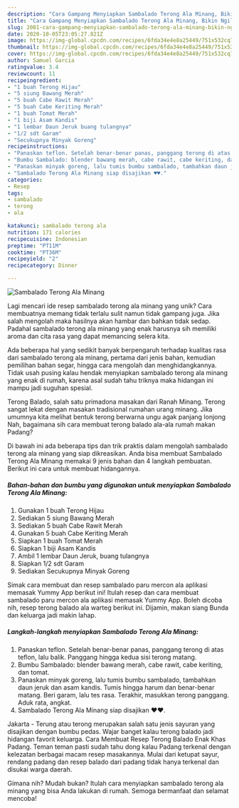 ```yaml
---
description: "Cara Gampang Menyiapkan Sambalado Terong Ala Minang, Bikin Ngiler"
title: "Cara Gampang Menyiapkan Sambalado Terong Ala Minang, Bikin Ngiler"
slug: 2081-cara-gampang-menyiapkan-sambalado-terong-ala-minang-bikin-ngiler
date: 2020-10-05T23:05:27.821Z
image: https://img-global.cpcdn.com/recipes/6fda34e4e8a25449/751x532cq70/sambalado-terong-ala-minang-foto-resep-utama.jpg
thumbnail: https://img-global.cpcdn.com/recipes/6fda34e4e8a25449/751x532cq70/sambalado-terong-ala-minang-foto-resep-utama.jpg
cover: https://img-global.cpcdn.com/recipes/6fda34e4e8a25449/751x532cq70/sambalado-terong-ala-minang-foto-resep-utama.jpg
author: Samuel Garcia
ratingvalue: 3.4
reviewcount: 11
recipeingredient:
- "1 buah Terong Hijau"
- "5 siung Bawang Merah"
- "5 buah Cabe Rawit Merah"
- "5 buah Cabe Keriting Merah"
- "1 buah Tomat Merah"
- "1 biji Asam Kandis"
- "1 lembar Daun Jeruk buang tulangnya"
- "1/2 sdt Garam"
- "Secukupnya Minyak Goreng"
recipeinstructions:
- "Panaskan teflon. Setelah benar-benar panas, panggang terong di atas teflon, lalu balik. Panggang hingga kedua sisi terong matang."
- "Bumbu Sambalado: blender bawang merah, cabe rawit, cabe keriting, dan tomat."
- "Panaskan minyak goreng, lalu tumis bumbu sambalado, tambahkan daun jeruk dan asam kandis. Tumis hingga harum dan benar-benar matang. Beri garam, lalu tes rasa. Terakhir, masukkan terong panggang. Aduk rata, angkat."
- "Sambalado Terong Ala Minang siap disajikan ♥️♥️."
categories:
- Resep
tags:
- sambalado
- terong
- ala

katakunci: sambalado terong ala 
nutrition: 171 calories
recipecuisine: Indonesian
preptime: "PT11M"
cooktime: "PT36M"
recipeyield: "2"
recipecategory: Dinner

---
```



![Sambalado Terong Ala Minang](https://img-global.cpcdn.com/recipes/6fda34e4e8a25449/751x532cq70/sambalado-terong-ala-minang-foto-resep-utama.jpg)

Lagi mencari ide resep sambalado terong ala minang yang unik? Cara membuatnya memang tidak terlalu sulit namun tidak gampang juga. Jika salah mengolah maka hasilnya akan hambar dan bahkan tidak sedap. Padahal sambalado terong ala minang yang enak harusnya sih memiliki aroma dan cita rasa yang dapat memancing selera kita.

Ada beberapa hal yang sedikit banyak berpengaruh terhadap kualitas rasa dari sambalado terong ala minang, pertama dari jenis bahan, kemudian pemilihan bahan segar, hingga cara mengolah dan menghidangkannya. Tidak usah pusing kalau hendak menyiapkan sambalado terong ala minang yang enak di rumah, karena asal sudah tahu triknya maka hidangan ini mampu jadi suguhan spesial.

Terong Balado, salah satu primadona masakan dari Ranah Minang. Terong sangat lekat dengan masakan tradisional rumahan urang minang. Jika umumnya kita melihat bentuk terong berwarna ungu agak panjang lonjong Nah, bagaimana sih cara membuat terong balado ala-ala rumah makan Padang?


Di bawah ini ada beberapa tips dan trik praktis dalam mengolah sambalado terong ala minang yang siap dikreasikan. Anda bisa membuat Sambalado Terong Ala Minang memakai 9 jenis bahan dan 4 langkah pembuatan. Berikut ini cara untuk membuat hidangannya.

<!--inarticleads1-->

##### Bahan-bahan dan bumbu yang digunakan untuk menyiapkan Sambalado Terong Ala Minang:

1. Gunakan 1 buah Terong Hijau
1. Sediakan 5 siung Bawang Merah
1. Sediakan 5 buah Cabe Rawit Merah
1. Gunakan 5 buah Cabe Keriting Merah
1. Siapkan 1 buah Tomat Merah
1. Siapkan 1 biji Asam Kandis
1. Ambil 1 lembar Daun Jeruk, buang tulangnya
1. Siapkan 1/2 sdt Garam
1. Sediakan Secukupnya Minyak Goreng


Simak cara membuat dan resep sambalado paru mercon ala aplikasi memasak Yummy App berikut ini! Itulah resep dan cara membuat sambalado paru mercon ala aplikasi memasak Yummy App. Boleh dicoba nih, resep terong balado ala warteg berikut ini. Dijamin, makan siang Bunda dan keluarga jadi makin lahap. 

<!--inarticleads2-->

##### Langkah-langkah menyiapkan Sambalado Terong Ala Minang:

1. Panaskan teflon. Setelah benar-benar panas, panggang terong di atas teflon, lalu balik. Panggang hingga kedua sisi terong matang.
1. Bumbu Sambalado: blender bawang merah, cabe rawit, cabe keriting, dan tomat.
1. Panaskan minyak goreng, lalu tumis bumbu sambalado, tambahkan daun jeruk dan asam kandis. Tumis hingga harum dan benar-benar matang. Beri garam, lalu tes rasa. Terakhir, masukkan terong panggang. Aduk rata, angkat.
1. Sambalado Terong Ala Minang siap disajikan ♥️♥️.


Jakarta - Terung atau terong merupakan salah satu jenis sayuran yang disajikan dengan bumbu pedas. Wajar banget kalau terong balado jadi hidangan favorit keluarga. Cara Membuat Resep Terong Balado Enak Khas Padang. Teman teman pasti sudah tahu dong kalau Padang terkenal dengan kelezatan berbagai macam resep masakannya. Mulai dari ketupat sayur, rendang padang dan resep balado dari padang tidak hanya terkenal dan disukai warga daerah. 

Gimana nih? Mudah bukan? Itulah cara menyiapkan sambalado terong ala minang yang bisa Anda lakukan di rumah. Semoga bermanfaat dan selamat mencoba!
